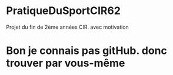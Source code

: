 # PratiqueDuSportCIR62
Projet du fin de 2ème années CIR. avec motivation
# Bon je connais pas gitHub. donc trouver par vous-même

